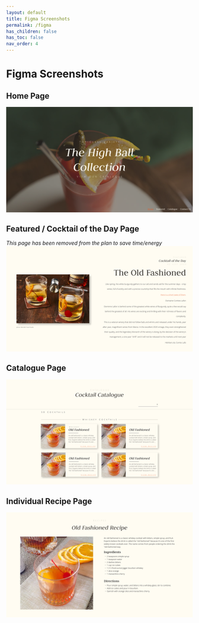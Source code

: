 ```yaml
---
layout: default
title: Figma Screenshots
permalink: /figma
has_children: false
has_toc: false
nav_order: 4
---
```


# Figma Screenshots

## Home Page
![Figma Index](./images/figma_index.png)

## Featured / Cocktail of the Day Page
*This page has been removed from the plan to save time/energy*
![Figma Featured](./images/figma_featured.png)

## Catalogue Page
![Figma Catalogue](./images/figma_catalogue.png)

## Individual Recipe Page
![Figma Recipe](./images/figma_recipe.png)

